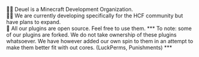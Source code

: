 🙋‍♀️ Deuel is a Minecraft Development Organization.  
👩‍💻 We are currently developing specifically for the HCF community but have plans to expand.  
🍿 All our plugins are open source. Feel free to use them. 
  *** To note: some of our plugins are forked. We do not take ownership of these plugins whatsoever. We have however added our own spin to them in an attempt to make them better fit with out cores. (LuckPerms, Punishments) ***
